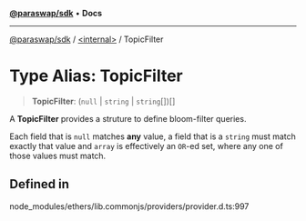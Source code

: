 [**@paraswap/sdk**](../../README.md) • **Docs**

***

[@paraswap/sdk](../../globals.md) / [\<internal\>](../README.md) / TopicFilter

# Type Alias: TopicFilter

> **TopicFilter**: (`null` \| `string` \| `string`[])[]

A **TopicFilter** provides a struture to define bloom-filter
 queries.

 Each field that is ``null`` matches **any** value, a field that is
 a ``string`` must match exactly that value and ``array`` is
 effectively an ``OR``-ed set, where any one of those values must
 match.

## Defined in

node\_modules/ethers/lib.commonjs/providers/provider.d.ts:997
